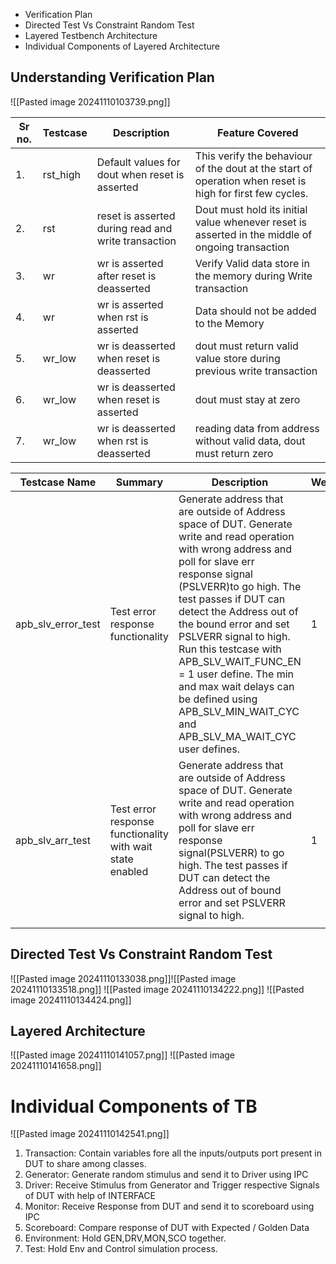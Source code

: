 - Verification Plan
- Directed Test Vs Constraint Random Test
- Layered Testbench Architecture
- Individual Components of Layered Architecture

## Understanding Verification Plan
![[Pasted image 20241110103739.png]]

| Sr no. | Testcase | Description                                         | Feature Covered                                                                                          |
| ------ | -------- | --------------------------------------------------- | -------------------------------------------------------------------------------------------------------- |
| 1.     | rst_high | Default values for dout when reset is asserted      | This verify the behaviour of the dout at the start of operation when reset is high for first few cycles. |
| 2.     | rst      | reset is asserted during read and write transaction | Dout must hold its initial value whenever reset is asserted in the middle of ongoing transaction         |
| 3.     | wr       | wr is asserted after reset is deasserted            | Verify Valid data store in the memory during Write transaction                                           |
| 4.     | wr       | wr is asserted when rst is asserted                 | Data should not be added to the Memory                                                                   |
| 5.     | wr_low   | wr is deasserted when reset is deasserted           | dout must return valid value store during previous write transaction                                     |
| 6.     | wr_low   | wr is deasserted when reset is asserted             | dout must stay at zero                                                                                   |
| 7.     | wr_low   | wr is deasserted when rst is deasserted             | reading data from address without valid data, dout must return zero                                      |

| Testcase Name      | Summary                                                   | Description                                                                                                                                                                                                                                                                                                                                                                                                                                                                        | Weight | Goal                                                                         | Covergroup        | Specification                                 |
| ------------------ | --------------------------------------------------------- | ---------------------------------------------------------------------------------------------------------------------------------------------------------------------------------------------------------------------------------------------------------------------------------------------------------------------------------------------------------------------------------------------------------------------------------------------------------------------------------- | ------ | ---------------------------------------------------------------------------- | ----------------- | --------------------------------------------- |
| apb_slv_error_test | Test error response functionality                         | Generate address that are outside of Address space of DUT.     Generate write and read operation with wrong address and poll for slave err response signal (PSLVERR)to go high. The test passes if DUT can detect the Address out of the bound error and set PSLVERR signal to high.                      Run this testcase with APB_SLV_WAIT_FUNC_EN = 1 user define. The min and max wait delays can be defined using APB_SLV_MIN_WAIT_CYC and APB_SLV_MA_WAIT_CYC user defines. | 1      | op_type == READ, WRITE  Address = OUT OF BOUND ADDRESS data = patterns       | op_type ADDR DATA | APB_Slave_Core_SRAM_Design_Specification.docx |
| apb_slv_arr_test   | Test error response functionality with wait state enabled | Generate address that are outside of Address space of DUT.      Generate write and read operation with wrong address and poll for slave err response signal(PSLVERR) to go high.                           The test passes if DUT can detect the Address out of bound error and set PSLVERR signal to high.                                                                                                                                                                        | 1      | op_type == READ, WRITE       Address =OUT OF BOUND  ADDRESS  data = patterns | op_type ADDR DATA | APB_Slave_Core_SRAM_Design_Specification.doc  |
|                    |                                                           |                                                                                                                                                                                                                                                                                                                                                                                                                                                                                    |        |                                                                              |                   |                                               |

## Directed Test Vs Constraint Random Test
![[Pasted image 20241110133038.png]]![[Pasted image 20241110133518.png]]
![[Pasted image 20241110134222.png]]
![[Pasted image 20241110134424.png]]

## Layered Architecture
![[Pasted image 20241110141057.png]]
![[Pasted image 20241110141658.png]]

 # Individual Components of TB
![[Pasted image 20241110142541.png]]
 1. Transaction: Contain variables fore all the inputs/outputs port present in DUT to share among                              classes.
 2. Generator: Generate random stimulus and send it to Driver using IPC
 3. Driver: Receive Stimulus from Generator and Trigger respective Signals of DUT with help of INTERFACE
 4. Monitor: Receive Response from DUT and send it to scoreboard using IPC
 5. Scoreboard: Compare response of DUT with Expected / Golden Data
 6. Environment: Hold GEN,DRV,MON,SCO together.
 7. Test: Hold Env and Control simulation process.